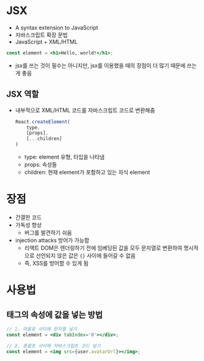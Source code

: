 # JSX
- A syntax extension to JavaScript
- 자바스크립트 확장 문법
- JavaScript + XML/HTML
```jsx
const element = <h1>Hello, world!</h1>;
```
- jsx를 쓰는 것이 필수는 아니지만, jsx를 이용했을 때의 장점이 더 많기 때문에 쓰는 게 좋음

## JSX 역할
- 내부적으로 XML/HTML 코드를 자바스크립트 코드로 변환해줌
    ```jsx
    React.createElement(
        type,
        [props],
        [...children]
    )
    ```
    - type: element 유형, 타입을 나타냄
    - props: 속성들
    - children: 현재 element가 포함하고 있는 자식 element

# 장점
- 간결한 코드
- 가독성 향상
  - 버그를 발견하기 쉬움
- injection attacks 방어가 가능함
  - 리액트 DOM은 렌더링하기 전에 임베딩된 값을 모두 문자열로 변환하여 명시적으로 선언되지 않은 값은 `{}` 사이에 들어갈 수 없음
  - 즉, XSS를 방어할 수 있게 됨

# 사용법
## 태그의 속성에 값을 넣는 방법
```jsx
// 1. 따옴표 사이에 문자열 넣기
const element = <div tabIndex='0'></div>;

// 2. 중괄호 사이에 자바스크립트 코드 넣기
const element = <img src={user.avatarUrl}></img>;
```